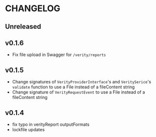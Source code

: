 # CHANGELOG

## Unreleased

## v0.1.6
- Fix file upload in Swagger for `/verity/reports`

## v0.1.5
- Change signatures of `VerityProviderInterface`'s and `VeritySerice`'s `validate` function to use a File instead of a fileContent string
- Change signature of `VerityRequestEvent` to use a File instead of a fileContent string

## v0.1.4
- fix typo in verityReport outputFormats
- lockfile updates